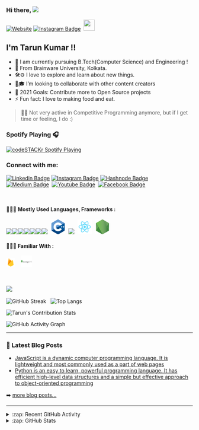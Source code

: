 ### Hi there,  <img src="https://github.com/TheDudeThatCode/TheDudeThatCode/blob/master/Assets/Hi.gif" width="29px">

[![Website](https://img.shields.io/website?label=arjunkr123.wordpress.com&style=for-the-badge&url=https%3A%2F%2Farjunkr123.wordpress.com)](https://www.facebook.com/arjun.kr.3760)
[![Instagram Badge](https://img.shields.io/badge/-instagram-red?style=for-the-badge&logo=instagram&logoColor=white&link=https://www.instagram.com/arjun.kr.21/)](https://www.instagram.com/arjun.kr.21/)&nbsp;
<a href="mailto:tarun7548@gmail.com"><img src="https://www.flaticon.com/svg/static/icons/svg/646/646187.svg" width="30" height="30"></a>


## I'm Tarun Kumar !!

- 🔭 I am currently pursuing B.Tech(Computer Science) and Engineering  !
- 🌱 From Brainware University, Kolkata.
- 🛠⚙ I love to explore and learn about new things.
- 🤝🎓 I’m looking to collaborate with other content creators
- 🥅 2021 Goals: Contribute more to Open Source projects
- ⚡ Fun fact: I love to making food and eat.
> 🐱‍💻 Not very active in Competitive Programming anymore, but if I get time or feeling, I do :)

### Spotify Playing 🎧


[<img src="https://now-playing-codestackr.vercel.app/api/spotify-playing" alt="codeSTACKr Spotify Playing" width="350" />](https://open.spotify.com/user/31cgtc4ajvm5c4eiktvcx6da3rrq)

### Connect with me:

[![Linkedin Badge](https://img.shields.io/badge/-linkedn-blue?style=for-the-badge&logo=Linkedin&logoColor=white&link=https://www.linkedin.com/in/tarun-kumar-4b8850175/)](https://www.linkedin.com/in/tarun-kumar-4b8850175/)&nbsp;[![Instagram Badge](https://img.shields.io/badge/-instagram-8a3ab9?style=for-the-badge&logo=instagram&logoColor=white&link=https://www.instagram.com/arjun.kr.21/)](https://www.instagram.com/arjun.kr.21/)&nbsp;[![Hashnode Badge](https://img.shields.io/badge/-hashnode-2962FF?style=for-the-badge&logo=hashnode&logoColor=white&link=https://hashnode.com/@arjunkr123)](https://hashnode.com/@arjunkr123)&nbsp;
<br/>
[![Medium Badge](https://img.shields.io/badge/-medium-000000?style=for-the-badge&logo=medium&logoColor=white&link=https://medium.com/@tarun7548)](https://medium.com/@tarun7548)&nbsp; [![Youtube Badge](https://img.shields.io/badge/-youtube-FF0000?style=for-the-badge&logo=youtube&logoColor=white&link=https://www.youtube.com/channel/UCBTwzxjvK-0gGuJ1g_LlP8Q)](https://www.youtube.com/channel/UCBTwzxjvK-0gGuJ1g_LlP8Q)&nbsp; [![Facebook Badge](https://img.shields.io/badge/-facebook-blue?style=for-the-badge&logo=facebook&logoColor=white&link=https://www.facebook.com/arjun.kr.3760)](https://www.facebook.com/arjun.kr.3760)&nbsp; 



<br />

#### 👨🏻‍💻 Mostly Used Languages, Frameworks :

<img src="https://img.icons8.com/color/48/000000/python.png"></img><img src="https://img.icons8.com/color/48/000000/html-5.png"/><img src="https://img.icons8.com/color/48/000000/css3.png"/><img src="https://img.icons8.com/color/48/000000/bootstrap.png"/><img src="https://img.icons8.com/color/48/000000/javascript.png"/><img src="https://img.icons8.com/color/48/000000/git.png"/><img src="https://img.icons8.com/color/48/000000/c-programming.png"/>&nbsp;&nbsp;<img align="bottom" height="40" src="https://raw.githubusercontent.com/github/explore/80688e429a7d4ef2fca1e82350fe8e3517d3494d/topics/cpp/cpp.png">&nbsp;&nbsp;<img src="https://img.icons8.com/ios/48/000000/mysql-logo.png"/>&nbsp;&nbsp;<img height="40" src="https://raw.githubusercontent.com/github/explore/80688e429a7d4ef2fca1e82350fe8e3517d3494d/topics/react/react.png">&nbsp;&nbsp;<img height="40" src="https://raw.githubusercontent.com/github/explore/80688e429a7d4ef2fca1e82350fe8e3517d3494d/topics/nodejs/nodejs.png">&nbsp;&nbsp;

#### 👨🏻‍💻 Familiar With :


<img height="24" src="https://raw.githubusercontent.com/github/explore/80688e429a7d4ef2fca1e82350fe8e3517d3494d/topics/firebase/firebase.png">&nbsp;&nbsp;&nbsp;&nbsp;<img height="30" src="https://raw.githubusercontent.com/github/explore/80688e429a7d4ef2fca1e82350fe8e3517d3494d/topics/mongodb/mongodb.png">


<br />
<br />
<img src="https://github-profile-trophy.vercel.app/?username=arjunkr123&theme=onedark&column=3&margin-w=15&margin-h=15">

![GitHub Streak](https://github-readme-streak-stats.herokuapp.com/?user=arjunkr123&theme=tokyonight&count_private=true) &nbsp;&nbsp;![Top Langs](https://github-readme-stats.vercel.app/api/top-langs/?username=arjunkr123&layout=compact&theme=tokyonight)

![Tarun's Contribution Stats](https://github-contribution-stats.vercel.app/api/?username=arjunkr123)

![GitHub Activity Graph](https://activity-graph.herokuapp.com/graph?username=arjunkr123&theme=github&count_private=true)  

---



### 📕 Latest Blog Posts

<!-- BLOG-POST-LIST:START -->
- [JavaScript is a dynamic computer programming language. It is lightweight and most commonly used as a part of web pages](https://kant146.wordpress.com/2020/10/24/javascript/)
- [Python is an easy to learn, powerful programming language. It has efficient high-level data structures and a simple but effective approach to object-oriented programming](https://kant146.wordpress.com/2020/10/24/python/)

<!-- BLOG-POST-LIST:END -->

➡️ [more blog posts...](https://www.instagram.com/arjun.kr.21/)

---

<details>
  <summary>:zap: Recent GitHub Activity</summary>
  
<!--START_SECTION:activity-->
1. 🗣 Commented on 
</details>

<details>
  <summary>:zap: GitHub Stats</summary>
  
 ![Tarun's github stats](https://github-readme-stats.vercel.app/api?username=arjunkr123&show_icons=true&hide_border=true&theme=tokyonight&count_private=true)
 
 ![Metrics](https://metrics.lecoq.io/arjunkr123?template=classic&activity=1&followup=1&languages=1&lines=1&people=1&activity.limit=5&activity.days=14&activity.filter=all&activity.visibility=all&activity.timestamps=false&languages.colors=github&languages.threshold=0%25&people.limit=28&people.size=28&people.types=followers%2C%20following&people.identicons=false&people.shuffle=false&config.timezone=Asia%2FCalcutta&config.twemoji=true)


</details>

[website]: https://arjunkr123.wordpress.com
[facebook]: https://www.facebook.com/arjun.kr.3760
[youtube]: https://www.youtube.com/channel/UCBTwzxjvK-0gGuJ1g_LlP8Q
[instagram]: https://www.instagram.com/arjun.kr.21/
[linkedin]: https://www.linkedin.com/in/tarun-kumar-4b8850175/
